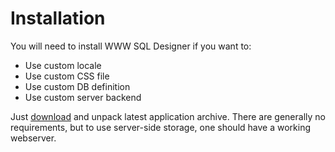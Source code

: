 # Installation
You will need to install WWW SQL Designer if you want to:
  * Use custom locale
  * Use custom CSS file
  * Use custom DB definition
  * Use custom server backend

Just [download](http://code.google.com/p/wwwsqldesigner/downloads/list) and unpack latest application archive. There are generally no requirements, but to use server-side storage, one should have a working webserver.